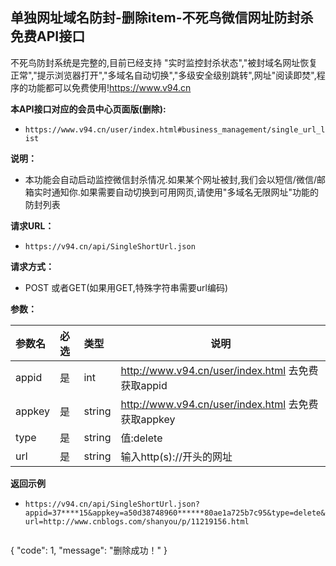 ## 单独网址域名防封-删除item-不死鸟微信网址防封杀免费API接口
不死鸟防封系统是完整的,目前已经支持 "实时监控封杀状态","被封域名网址恢复正常","提示浏览器打开","多域名自动切换","多级安全级别跳转",网址"阅读即焚",程序的功能都可以免费使用!https://www.v94.cn

**本API接口对应的会员中心页面版(删除):**
 - `https://www.v94.cn/user/index.html#business_management/single_url_list `
 
 
 **说明：**
- 本功能会自动启动监控微信封杀情况.如果某个网址被封,我们会以短信/微信/邮箱实时通知你.如果需要自动切换到可用网页,请使用"多域名无限网址"功能的防封列表

**请求URL：** 
- ` https://v94.cn/api/SingleShortUrl.json  `
  
**请求方式：**
- POST 或者GET(如果用GET,特殊字符串需要url编码)

**参数：** 

|参数名|必选|类型|说明|
|:----    |:---|:----- |-----   |
|appid |  是  |    int   |    http://www.v94.cn/user/index.html 去免费获取appid   |
|appkey |  是  |    string   |    http://www.v94.cn/user/index.html 去免费获取appkey   |
|type |  是  |    string   |   值:delete   |
|url |  是  |    string   |    输入http(s)://开头的网址 |

**返回示例**
- `https://v94.cn/api/SingleShortUrl.json?appid=37****15&appkey=a50d38748960******80ae1a725b7c95&type=delete&url=http://www.cnblogs.com/shanyou/p/11219156.html`


  ``` 
 {
   "code": 1,
   "message": "删除成功！" 
   } 
 ```